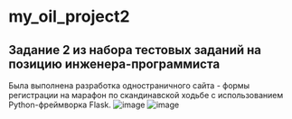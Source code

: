 # my_oil_project2
## Задание 2 из набора тестовых заданий на позицию инженера-программиста 
Была выполнена разработка одностраничного сайта - формы регистрации на марафон по скандинавской ходьбе с использованием Python-фреймворка Flask. 
![image](https://user-images.githubusercontent.com/44709738/191994862-b28d5487-f477-47f1-a51f-3195f0fd9ce3.png)
![image](https://user-images.githubusercontent.com/44709738/191995408-ea1746e8-45ea-4c27-812c-710a33a2e166.png)

